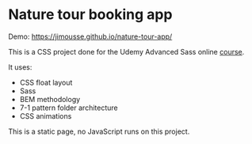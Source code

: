 # Nature tour booking app

Demo: https://jimousse.github.io/nature-tour-app/

This is a CSS project done for the Udemy Advanced Sass online [course](https://www.udemy.com/course/advanced-css-and-sass/).

It uses:
- CSS float layout
- Sass
- BEM methodology
- 7-1 pattern folder architecture
- CSS animations

This is a static page, no JavaScript runs on this project.
